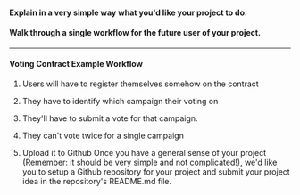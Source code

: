 #### Explain in a very simple way what you'd like your project to do. 

#### Walk through a single workflow for the future user of your project.

---

#### Voting Contract Example Workflow

1. Users will have to register themselves somehow on the contract

2. They have to identify which campaign their voting on

3. They'll have to submit a vote for that campaign.

4. They can't vote twice for a single campaign 

2. Upload it to Github Once you have a general sense of your project (Remember: it should be very simple and not complicated!), we'd like you to setup a Github repository for your project and submit your project idea in the repository's README.md file.
